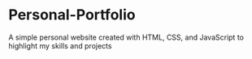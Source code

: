 # Personal-Portfolio
A simple personal website created with HTML, CSS, and JavaScript to highlight my skills and projects
